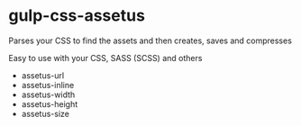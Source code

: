# gulp-css-assetus

Parses your CSS to find the assets and then creates, saves and compresses

Easy to use with your CSS, SASS (SCSS) and others


* assetus-url
* assetus-inline
* assetus-width
* assetus-height
* assetus-size
